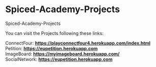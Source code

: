 # Spiced-Academy-Projects
Spiced-Academy-Projects


You can visit the Projects following these links:

ConnectFour: **https://playconnectfour4.herokuapp.com/index.html** </br>
Petition: **https://eupetition.herokuapp.com** </br>
ImageBoard: **https://myimageboard.herokuapp.com/** </br>
SocialNetwork: **https://eupetition.herokuapp.com** </br>
